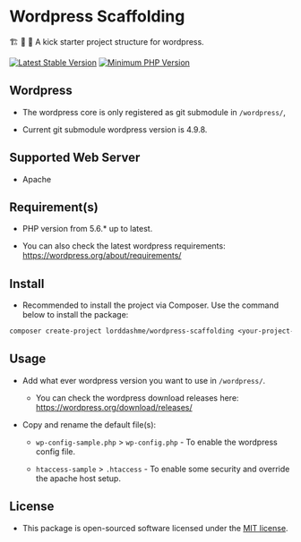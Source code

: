 # Wordpress Scaffolding

:building_construction: :construction: :construction_worker: A kick starter project structure for wordpress.

[![Latest Stable Version](https://img.shields.io/packagist/v/lorddashme/wordpress-scaffolding.svg?style=flat-square)](https://packagist.org/packages/lorddashme/wordpress-scaffolding) [![Minimum PHP Version](https://img.shields.io/badge/php-%3E%3D%205.6-8892BF.svg?style=flat-square)](https://php.net/)

## Wordpress

- The wordpress core is only registered as git submodule in ```/wordpress/```, 

- Current git submodule wordpress version is 4.9.8.

## Supported Web Server

- Apache

## Requirement(s)

- PHP version from 5.6.* up to latest.

- You can also check the latest wordpress requirements: <https://wordpress.org/about/requirements/>

## Install

- Recommended to install the project via Composer. Use the command below to install the package:

```txt
composer create-project lorddashme/wordpress-scaffolding <your-project-name>
```

## Usage

- Add what ever wordpress version you want to use in ```/wordpress/```.

  - You can check the wordpress download releases here: https://wordpress.org/download/releases/

- Copy and rename the default file(s):

  - ```wp-config-sample.php``` > ```wp-config.php``` - To enable the wordpress config file.

  - ```htaccess-sample``` > ```.htaccess``` - To enable some security and override the apache host setup.

## License

- This package is open-sourced software licensed under the [MIT license](https://opensource.org/licenses/MIT).
